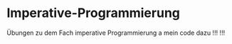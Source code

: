 # Imperative-Programmierung
Übungen zu dem Fach imperative Programmierung
a
mein code dazu   !!!   !!!